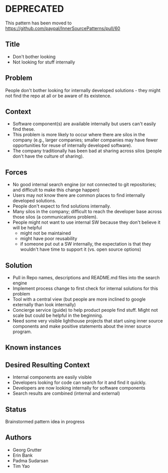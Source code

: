 # DEPRECATED
This pattern has been moved to  
https://github.com/paypal/InnerSourcePatterns/pull/60


## Title
* Don't bother looking
* Not looking for stuff internally 

## Problem
People don't bother looking for internally developed solutions - they might not find the repo at all or be aware of its existence.

## Context
* Software component(s) are available internally but users can't easily find these.
* This problem is more likely to occur where there are silos in the company (e.g., larger companies; smaller companies may have fewer opportunities for reuse of internally developed software). 
* The company traditionally has been bad at sharing across silos (people don't have the culture of sharing). 

## Forces
* No good internal search engine (or not connected to git repositories; and difficult to make this change happen)
* Users may not know there are common places to find internally developed solutions.
* People don't expect to find solutions internally.
* Many silos in the company; difficult to reach the developer base across those silos (a communications problem).
* People might not want to use internal SW because they don't believe it will be helpful
    - might not be maintained
    - might have poor reusability
    - if someone put out a SW internally, the expectation is that they wouldn't have time to support it (vs. open source options)

## Solution
* Pull in Repo names, descriptions and README.md files into the search engine
* Implement process change to first check for internal solutions for this problem
* Tool with a central view (but people are more inclined to google externally than look internally)
* Concierge service (guide) to help product people find stuff. Might not scale but could be helpful in the beginning.
* Need some very visible lighthouse projects that start using inner source components and make positive statements about the inner source program.

## Known instances

## Desired Resulting Context
* Internal components are easily visible
* Developers looking for code can search for it and find it quickly.
* Developers are now looking internally for software components
* Search results are combined (internal and external)

## Status
Brainstormed pattern idea in progress

## Authors
* Georg Grutter
* Erin Bank
* Padma Sudarsan
* Tim Yao